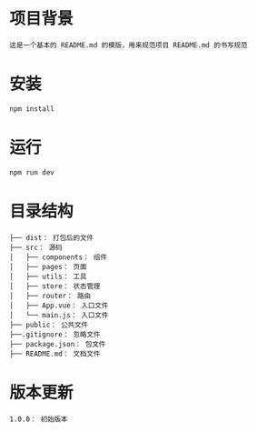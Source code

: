 # 项目背景

    这是一个基本的 README.md 的模版，用来规范项目 README.md 的书写规范

# 安装

    npm install

# 运行

    npm run dev

# 目录结构

    ├── dist： 打包后的文件
    ├── src： 源码
    │   ├── components： 组件
    │   ├── pages： 页面
    │   ├── utils： 工具
    │   ├── store： 状态管理
    │   ├── router： 路由
    │   ├── App.vue： 入口文件
    │   └── main.js： 入口文件
    ├── public： 公共文件
    ├──.gitignore： 忽略文件
    ├── package.json： 包文件
    ├── README.md： 文档文件

# 版本更新

    1.0.0： 初始版本
